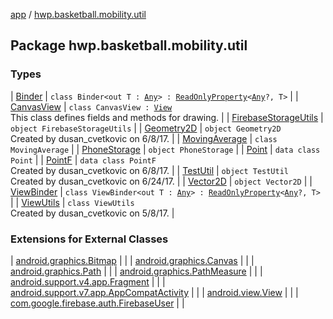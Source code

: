 [app](../index.md) / [hwp.basketball.mobility.util](.)

## Package hwp.basketball.mobility.util

### Types

| [Binder](-binder/index.md) | `class Binder<out T : `[`Any`](https://kotlinlang.org/api/latest/jvm/stdlib/kotlin/-any/index.html)`> : `[`ReadOnlyProperty`](https://kotlinlang.org/api/latest/jvm/stdlib/kotlin.properties/-read-only-property/index.html)`<`[`Any`](https://kotlinlang.org/api/latest/jvm/stdlib/kotlin/-any/index.html)`?, T>` |
| [CanvasView](-canvas-view/index.md) | `class CanvasView : `[`View`](https://developer.android.com/reference/android/view/View.html)<br>This class defines fields and methods for drawing. |
| [FirebaseStorageUtils](-firebase-storage-utils/index.md) | `object FirebaseStorageUtils` |
| [Geometry2D](-geometry2-d/index.md) | `object Geometry2D`<br>Created by dusan_cvetkovic on 6/8/17. |
| [MovingAverage](-moving-average/index.md) | `class MovingAverage` |
| [PhoneStorage](-phone-storage/index.md) | `object PhoneStorage` |
| [Point](-point/index.md) | `data class Point` |
| [PointF](-point-f/index.md) | `data class PointF`<br>Created by dusan_cvetkovic on 6/8/17. |
| [TestUtil](-test-util/index.md) | `object TestUtil`<br>Created by dusan_cvetkovic on 6/24/17. |
| [Vector2D](-vector2-d/index.md) | `object Vector2D` |
| [ViewBinder](-view-binder/index.md) | `class ViewBinder<out T : `[`Any`](https://kotlinlang.org/api/latest/jvm/stdlib/kotlin/-any/index.html)`> : `[`ReadOnlyProperty`](https://kotlinlang.org/api/latest/jvm/stdlib/kotlin.properties/-read-only-property/index.html)`<`[`Any`](https://kotlinlang.org/api/latest/jvm/stdlib/kotlin/-any/index.html)`?, T>` |
| [ViewUtils](-view-utils/index.md) | `class ViewUtils`<br>Created by dusan_cvetkovic on 5/8/17. |

### Extensions for External Classes

| [android.graphics.Bitmap](android.graphics.-bitmap/index.md) |  |
| [android.graphics.Canvas](android.graphics.-canvas/index.md) |  |
| [android.graphics.Path](android.graphics.-path/index.md) |  |
| [android.graphics.PathMeasure](android.graphics.-path-measure/index.md) |  |
| [android.support.v4.app.Fragment](android.support.v4.app.-fragment/index.md) |  |
| [android.support.v7.app.AppCompatActivity](android.support.v7.app.-app-compat-activity/index.md) |  |
| [android.view.View](android.view.-view/index.md) |  |
| [com.google.firebase.auth.FirebaseUser](com.google.firebase.auth.-firebase-user/index.md) |  |

